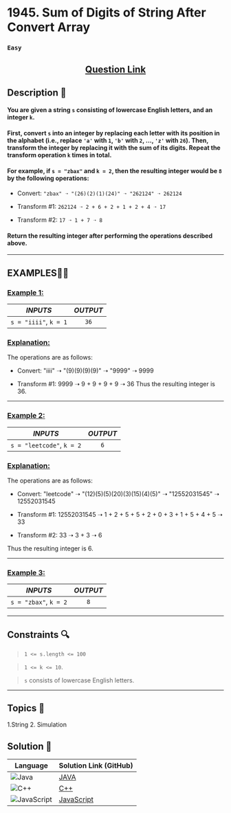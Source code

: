 # 1945. Sum of Digits of String After Convert Array

### `Easy`


<h2 align="center">
<a href="https://leetcode.com/problems/sum-of-digits-of-string-after-convert/description/?envType=daily-question&envId=2024-09-03"><strong>Question Link</strong></a>
</h2>


## Description 📑

#### You are given a string `s` consisting of lowercase English letters, and an integer `k`.

#### First, convert `s` into an integer by replacing each letter with its position in the alphabet (i.e., replace `'a'` with `1`, `'b'` with `2`, ..., `'z'` with `26`). Then, transform the integer by replacing it with the sum of its digits. Repeat the transform operation `k` times in total.

#### For example, if `s = "zbax"` and `k = 2`, then the resulting integer would be `8` by the following operations:

- Convert: `"zbax" ➝ "(26)(2)(1)(24)" ➝ "262124" ➝ 262124`

- Transform #1: `262124 ➝ 2 + 6 + 2 + 1 + 2 + 4 ➝ 17`

- Transform #2: `17 ➝ 1 + 7 ➝ 8`

#### Return the resulting integer after performing the operations described above.


---

## **EXAMPLES**💫✨ </br>

<h3>

<ins>**Example 1**:</ins> </br>


| _INPUTS_ | _OUTPUT_ |
| :-----------: | :-----------: |
| `s = "iiii"`, `k = 1` | `36` |

</h3>

<h3>
<ins>Explanation:</ins>
</h3>

The operations are as follows:

- Convert: "iiii" ➝ "(9)(9)(9)(9)" ➝ "9999" ➝ 9999

- Transform #1: 9999 ➝ 9 + 9 + 9 + 9 ➝ 36
Thus the resulting integer is 36.

____
<h3>

<ins>**Example 2**:</ins> </br>

| _INPUTS_ | _OUTPUT_ |
| :-----------: | :-----------: |
| `s = "leetcode"`, `k = 2` | `6` |

</h3>

<h3>
<ins>Explanation:</ins>
</h3>

The operations are as follows:

- Convert: "leetcode" ➝ "(12)(5)(5)(20)(3)(15)(4)(5)" ➝ "12552031545" ➝ 12552031545

- Transform #1: 12552031545 ➝ 1 + 2 + 5 + 5 + 2 + 0 + 3 + 1 + 5 + 4 + 5 ➝ 33

- Transform #2: 33 ➝ 3 + 3 ➝ 6

Thus the resulting integer is 6.

___

<h3>

<ins>**Example 3**:</ins> </br>

| _INPUTS_ | _OUTPUT_ |
| :-----------: | :-----------: |
| `s = "zbax"`, `k = 2` | `8` |

</h3>

___

## Constraints 🔍

> `1 <= s.length <= 100`</br>

> `1 <= k <= 10`. <br>

> `s` consists of lowercase English letters.

___

## Topics 📝

1.String
2. Simulation

## Solution 📃

|  Language   |  Solution Link (GitHub) |
| ------------- | ------------- |
|  ![Java](https://img.shields.io/badge/java-%23ED8B00.svg?style=flat&logo=openjdk&logoColor=white)  | [JAVA]() |
|  ![C++](https://img.shields.io/badge/c++-%2300599C.svg?style=plastic&logo=c%2B%2B&logoColor=white)  | [C++]()  |
|  ![JavaScript](https://img.shields.io/badge/javascript-%23323330.svg?style=flat&logo=javascript&logoColor=%23F7DF1E)  | [JavaScript]() |
